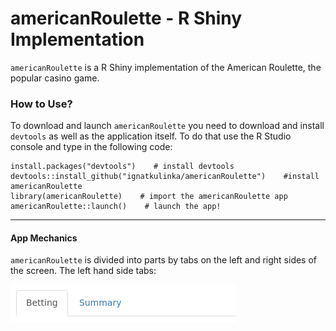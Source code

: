 # americanRoulette - R Shiny Implementation
`americanRoulette` is a R Shiny implementation of the American Roulette, the popular casino game. 


### How to Use?
To download and launch `americanRoulette` you need to download and install `devtools` as well as the application itself. To do that use the R Studio console and type in the following code:

    install.packages("devtools")    # install devtools
    devtools::install_github("ignatkulinka/americanRoulette")    #install americanRoulette
    library(americanRoulette)    # import the americanRoulette app
    americanRoulette::launch()    # launch the app!

---
#### App Mechanics
`americanRoulette` is divided into parts by tabs on the left and right sides of the screen.
The left hand side tabs:

![left hand side tabs](images\lhs_tabs.png)
    

    

